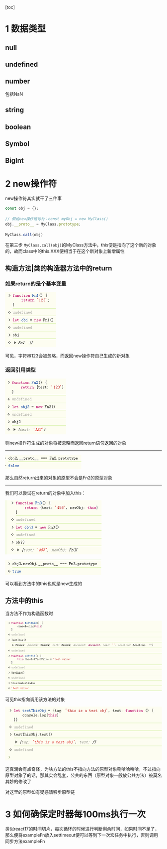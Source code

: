 [toc]

# 1 数据类型

## null

## undefined

## number

包括NaN

## string

## boolean

## Symbol

## BigInt

# 2 new操作符

new操作符其实就干了三件事

```js
const obj = {};

// 假设new操作语句为：const myObj = new MyClass()
obj.__proto__ = MyClass.prototype;

MyClass.call(obj)
```

在第三步 `MyClass.call(obj)`的MyClass方法中，this便是指向了这个新的对象的，故而class中的this.XXX便相当于在这个新对象上新增属性

## 构造方法|类的构造器方法中的return

### 如果return的是个基本变量

![1726024748145](image/js/1726024748145.png)

可见，字符串123会被忽略，而返回new操作符自己生成的新对象

### 返回引用类型

![1726024845601](image/js/1726024845601.png)

则new操作符生成的对象将被忽略而返回return语句返回的对象

---

![1726024923127](image/js/1726024923127.png)

那么自然return出来的对象的原型不会是Fn2的原型对象

---

我们可以尝试在return的对象中加入this：

![1726025035836](image/js/1726025035836.png)

![1726025124282](image/js/1726025124282.png)

可以看到方法中的this也就是new生成的

## 方法中的this

当方法不作为构造函数时

![1726025522284](image/js/1726025522284.png)

可见this指向调用该方法的对象

![1726025613645](image/js/1726025613645.png)

这真滴会有点奇怪，为啥方法的this不指向方法的原型对象嘞哈哈哈哈，不过指向原型对象了的话，那其实会乱套，公共的东西（原型对象一般放公共方法）被莫名其妙的修改了

对这里的原型如有疑惑请移步原型链




# 3 如何确保定时器每100ms执行一次

类似react17的时间切片，每次循环的时候进行判断剩余时间，如果时间不足了，那么便将exampleFn放入settimeout便可以等到下一次宏任务中执行，否则调用同步方法exampleFn

